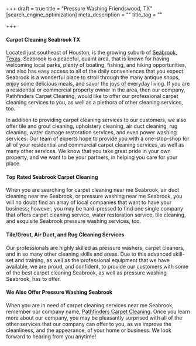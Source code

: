 +++
draft = true
title = "Pressure Washing Friendswood, TX"
[search_engine_optimization]
meta_description = ""
title_tag = ""

+++
#### Carpet Cleaning Seabrook TX

Located just southeast of Houston, is the growing suburb of [Seabrook, Texas](https://www.seabrooktx.gov/). Seabrook is a peaceful, quaint area, that is known for having welcoming local parks, plenty of boating, fishing, and hiking opportunities, and also has easy access to all of the daily conveniences that you expect. Seabrook is a wonderful place to stroll through the many antique shops, enjoy some delicious meals, and savor the joys of everyday living. If you are a residential or commercial property owner in the area, then our company, Pathfinders Carpet Cleaning, would like to offer our professional carpet cleaning services to you, as well as a plethora of other cleaning services, too.

In addition to providing carpet cleaning services to our customers, we also offer tile and grout cleaning, upholstery cleaning, air duct cleaning, rug cleaning, water damage restoration services, and even power washing services. Our team of experts hope to provide you with a one-stop-shop for all of your residential and commercial carpet cleaning services, as well as many other services. We know that you take great pride in your own property, and we want to be your partners, in helping you care for your place.

#### Top Rated Seabrook Carpet Cleaning

When you are searching for carpet cleaning near me Seabrook, air duct cleaning near me Seabrook, or pressure washing near me Seabrook, you will no doubt find an array of local companies that want to have your business; however, you may be hard-pressed to find one single company that offers carpet cleaning service, water restoration service, tile cleaning, and exquisite Seabrook pressure washing services, too.

#### Tile/Grout, Air Duct, and Rug Cleaning Services

Our professionals are highly skilled as pressure washers, carpet cleaners, and in so many other cleaning skills and areas. Due to this advanced skill-set and training, as well as the professional equipment that we have available, we are proud, and confident, to provide our customers with some of the best carpet cleaning Seabrook, as well as pressure washing Seabrook, has to offer.

#### We Also Offer Pressure Washing Seabrook

When you are in need of carpet cleaning services near me Seabrook, remember our company name, [Pathfinders Carpet Cleaning](https://www.pathfinderscarpetcleaning.com/). Once you learn more about our company, you may be pleasantly surprised with all of the other services that our company can offer to you, as we improve the cleanliness, and the appearance, of your home or business. We look forward to hearing from you anytime!